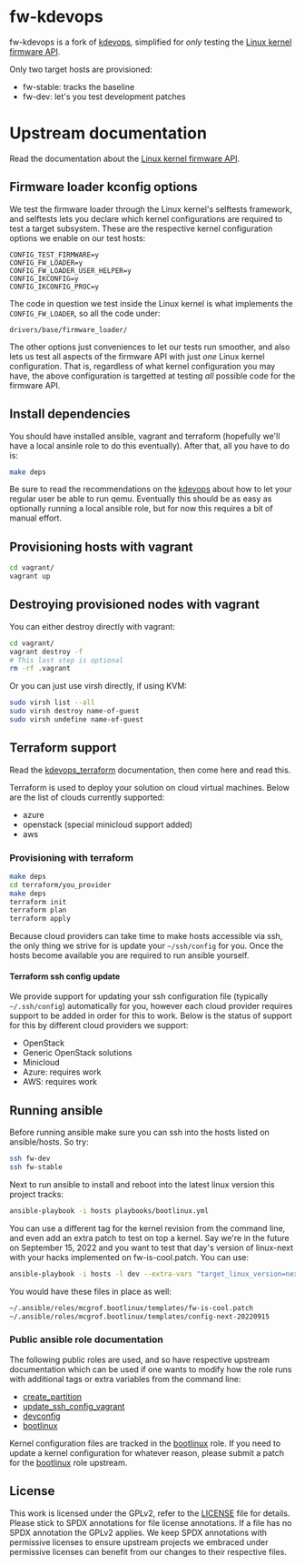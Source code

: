 # fw-kdevops

fw-kdevops is a fork of [kdevops](https://github.com/mcgrof/kdevops),
simplified for *only* testing the
[Linux kernel firmware API](https://www.kernel.org/doc/html/latest/driver-api/firmware/index.html).

Only two target hosts are provisioned:

  * fw-stable: tracks the baseline
  * fw-dev: let's you test development patches

# Upstream documentation

Read the documentation about the
[Linux kernel firmware API](https://www.kernel.org/doc/html/latest/driver-api/firmware/index.html).

## Firmware loader kconfig options

We test the firmware loader through the Linux kernel's selftests framework,
and selftests lets you declare which kernel configurations are required to
test a target subsystem. These are the respective kernel configuration options
we enable on our test hosts:

```
CONFIG_TEST_FIRMWARE=y
CONFIG_FW_LOADER=y
CONFIG_FW_LOADER_USER_HELPER=y
CONFIG_IKCONFIG=y
CONFIG_IKCONFIG_PROC=y
```

The code in question we test inside the Linux kernel is what implements
the `CONFIG_FW_LOADER`, so all the code under:

``` 
drivers/base/firmware_loader/
```

The other options just conveniences to let our tests run smoother, and
also lets us test all aspects of the firmware API with just *one*
Linux kernel configuration. That is, regardless of what kernel
configuration you may have, the above configuration is targetted
at testing *all* possible code for the firmware API.

## Install dependencies

You should have installed ansible, vagrant and terraform (hopefully we'll have
a local ansinle role to do this eventually). After that, all you have to do is:

```bash
make deps
```

Be sure to read the recommendations on the
[kdevops](https://github.com/mcgrof/kdevops) about how to let your
regular user be able to run qemu. Eventually this should be as easy
as optionally running a local ansible role, but for now this requires
a bit of manual effort.

## Provisioning hosts with vagrant

```bash
cd vagrant/
vagrant up
```

## Destroying provisioned nodes with vagrant

You can either destroy directly with vagrant:

```bash
cd vagrant/
vagrant destroy -f
# This last step is optional
rm -rf .vagrant
```

Or you can just use virsh directly, if using KVM:

```bash
sudo virsh list --all
sudo virsh destroy name-of-guest
sudo virsh undefine name-of-guest
```

## Terraform support

Read the [kdevops_terraform](https://github.com/mcgrof/kdevops_terraform)
documentation, then come here and read this.

Terraform is used to deploy your solution on cloud virtual machines. Below are
the list of clouds currently supported:

  * azure
  * openstack (special minicloud support added)
  * aws

### Provisioning with terraform

```bash
make deps
cd terraform/you_provider
make deps
terraform init
terraform plan
terraform apply
```

Because cloud providers can take time to make hosts accessible via ssh, the
only thing we strive for is update your `~/ssh/config` for you. Once the
hosts become available you are required to run ansible yourself.

#### Terraform ssh config update

We provide support for updating your ssh configuration file (typically
`~/.ssh/config`) automatically for you, however each cloud provider requires
support to be added in order for this to work. Below is the status of support
for this by different cloud providers we support:

  * OpenStack
   * Generic OpenStack solutions
   * Minicloud
  * Azure: requires work
  * AWS: requires work

## Running ansible

Before running ansible make sure you can ssh into the hosts listed on
ansible/hosts. So try:


```bash
ssh fw-dev
ssh fw-stable
```

Next to run ansible to install and reboot into the latest linux version this
project tracks:

```bash
ansible-playbook -i hosts playbooks/bootlinux.yml
```

You can use a different tag for the kernel revision from the command line, and
even add an extra patch to test on top a kernel. Say we're in the future on
September 15, 2022 and you want to test that day's version of linux-next with
your hacks implemented on fw-is-cool.patch. You can use:

```bash
ansible-playbook -i hosts -l dev --extra-vars "target_linux_version=next-20220915 target_linux_extra_patch=fw-is-cool.patch" bootlinux.yml
```

You would have these files in place as well:

```bash
~/.ansible/roles/mcgrof.bootlinux/templates/fw-is-cool.patch
~/.ansible/roles/mcgrof.bootlinux/templates/config-next-20220915
```

### Public ansible role documentation

The following public roles are used, and so have respective upstream
documentation which can be used if one wants to modify how the role
runs with additional tags or extra variables from the command line:

  * [create_partition](https://github.com/mcgrof/create_partition)
  * [update_ssh_config_vagrant](https://github.com/mcgrof/update_ssh_config_vagrant)
  * [devconfig](https://github.com/mcgrof/devconfig)
  * [bootlinux](https://github.com/mcgrof/bootlinux)

Kernel configuration files are tracked in the [bootlinux](https://github.com/mcgrof/bootlinux)
role. If you need to update a kernel configuration for whatever reason, please
submit a patch for the [bootlinux](https://github.com/mcgrof/bootlinux)
role upstream.

License
-------

This work is licensed under the GPLv2, refer to the [LICENSE](./LICENSE) file
for details. Please stick to SPDX annotations for file license annotations.
If a file has no SPDX annotation the GPLv2 applies. We keep SPDX annotations
with permissive licenses to ensure upstream projects we embraced under
permissive licenses can benefit from our changes to their respective files.
